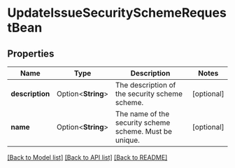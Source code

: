 # UpdateIssueSecuritySchemeRequestBean

## Properties

Name | Type | Description | Notes
------------ | ------------- | ------------- | -------------
**description** | Option<**String**> | The description of the security scheme scheme. | [optional]
**name** | Option<**String**> | The name of the security scheme scheme. Must be unique. | [optional]

[[Back to Model list]](../README.md#documentation-for-models) [[Back to API list]](../README.md#documentation-for-api-endpoints) [[Back to README]](../README.md)



